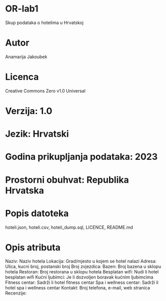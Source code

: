 # OR-lab1
Skup podataka o hotelima u Hrvatskoj
# Autor
Anamarija Jakoubek
# Licenca 
Creative Commons Zero v1.0 Universal
# Verzija: 1.0
# Jezik: Hrvatski
# Godina prikupljanja podataka: 2023
# Prostorni obuhvat: Republika Hrvatska
# Popis datoteka
  hoteli.json, hoteli.csv, hoteli_dump.sql, LICENCE, README.md
# Opis atributa
  Naziv: Naziv hotela
  Lokacija: Grad/mjesto u kojem se hotel nalazi
  Adresa: Ulica, kucni broj, postanski broj
  Broj zvjezdica:
  Bazen: Broj bazena u sklopu hotela
  Restoran: Broj restorana u sklopu hotela
  Besplatan wifi: Nudi li hotel besplatan wifi
  Kućni ljubimci: Je li dozvoljen boravak kućnim ljubimcima
  Fitness centar: Sadrži li hotel fitness centar
  Spa i wellness centar: Sadrži li hotel spa i wellness centar
  Kontakt: Broj telefona, e-mail, web stranica
  Recenzije: 
  
